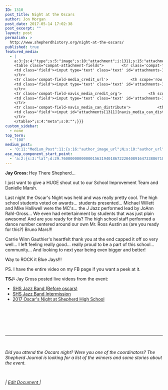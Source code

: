 ```yaml
---
ID: 1310
post_title: Night at the Oscars
author: Jon Morgan
post_date: 2017-05-14 17:02:38
post_excerpt: ""
layout: post
permalink: >
  http://www.shepherdhistory.org/night-at-the-oscars/
published: true
featured_media:
  - |
    a:3:{s:4:"type";s:5:"image";s:10:"attachment";i:1311;s:15:"attachment_data";a:33:{s:2:"id";i:1311;s:5:"title";s:5:"image";s:8:"filename";s:11:"image-1.png";s:3:"url";s:69:"http://www.shepherdhistory.org/wp-content/uploads/2017/05/image-1.png";s:4:"link";s:50:"http://www.shepherdhistory.org/?attachment_id=1311";s:3:"alt";s:0:"";s:6:"author";s:1:"1";s:11:"description";s:0:"";s:7:"caption";s:0:"";s:4:"name";s:8:"image-25";s:6:"status";s:7:"inherit";s:10:"uploadedTo";i:1310;s:4:"date";i:1494771194000;s:8:"modified";i:1494771206000;s:9:"menuOrder";i:0;s:4:"mime";s:9:"image/png";s:4:"type";s:5:"image";s:7:"subtype";s:3:"png";s:4:"icon";s:67:"http://www.shepherdhistory.org/wp-includes/images/media/default.png";s:13:"dateFormatted";s:12:"May 14, 2017";s:6:"nonces";a:3:{s:6:"update";s:10:"9c5511f67c";s:6:"delete";s:10:"90f7ca9678";s:4:"edit";s:10:"c49452018e";}s:8:"editLink";s:70:"http://www.shepherdhistory.org/wp-admin/post.php?post=1311&action=edit";s:4:"meta";b:0;s:10:"authorName";s:10:"Jon Morgan";s:14:"uploadedToLink";s:70:"http://www.shepherdhistory.org/wp-admin/post.php?post=1310&action=edit";s:15:"uploadedToTitle";s:19:"Night at the Oscars";s:15:"filesizeInBytes";i:54293;s:21:"filesizeHumanReadable";s:5:"53 KB";s:6:"height";i:133;s:5:"width";i:271;s:11:"orientation";s:9:"landscape";s:5:"sizes";a:2:{s:9:"thumbnail";a:4:{s:6:"height";i:133;s:5:"width";i:140;s:3:"url";s:77:"http://www.shepherdhistory.org/wp-content/uploads/2017/05/image-1-140x133.png";s:11:"orientation";s:9:"landscape";}s:4:"full";a:4:{s:3:"url";s:69:"http://www.shepherdhistory.org/wp-content/uploads/2017/05/image-1.png";s:6:"height";i:133;s:5:"width";i:271;s:11:"orientation";s:9:"landscape";}}s:6:"compat";a:2:{s:4:"item";s:1723:"<input type="hidden" name="attachments[1311][menu_order]" value="0" /><p class="media-types media-types-required-info">Required fields are marked <span class="required">*</span></p>
    <table class="compat-attachment-fields">		<tr class='compat-field-media_credit'>			<th scope='row' class='label'><label for='attachments-1311-media_credit'><span class='alignleft'>Credit</span><br class='clear' /></label></th>
    <td class='field'><input type='text' class='text' id='attachments-1311-media_credit' name='attachments[1311][media_credit]' value=''  /></td>
    </tr>
    <tr class='compat-field-media_credit_url'>			<th scope='row' class='label'><label for='attachments-1311-media_credit_url'><span class='alignleft'>Credit URL</span><br class='clear' /></label></th>
    <td class='field'><input type='text' class='text' id='attachments-1311-media_credit_url' name='attachments[1311][media_credit_url]' value=''  /></td>
    </tr>
    <tr class='compat-field-navis_media_credit_org'>			<th scope='row' class='label'><label for='attachments-1311-navis_media_credit_org'><span class='alignleft'>Organization</span><br class='clear' /></label></th>
    <td class='field'><input type='text' class='text' id='attachments-1311-navis_media_credit_org' name='attachments[1311][navis_media_credit_org]' value=''  /></td>
    </tr>
    <tr class='compat-field-navis_media_can_distribute'>			<th scope='row' class='label'><label for='attachments-1311-navis_media_can_distribute'><span class='alignleft'>Can<br />distribute?</span><br class='clear' /></label></th>
    <td class='field'><input id="attachments[1311][navis_media_can_distribute]" name="attachments[1311][navis_media_can_distribute]" type="checkbox" value="1"  /></td>
    </tr>
    </table>";s:4:"meta";s:0:"";}}}
custom_sidebar:
  - none
top_term:
  - "108"
medium_post:
  - 'O:11:"Medium_Post":11:{s:16:"author_image_url";N;s:10:"author_url";N;s:11:"byline_name";N;s:12:"byline_email";N;s:10:"cross_link";s:2:"no";s:2:"id";N;s:21:"follower_notification";s:3:"yes";s:7:"license";s:19:"all-rights-reserved";s:14:"publication_id";s:12:"881fb60cdbf3";s:6:"status";s:4:"none";s:3:"url";N;}'
ase_map_component_start_point:
  - 'a:2:{s:3:"lat";d:29.760000000000001563194018672220408916473388671875;s:3:"lng";d:-95.3799999999999954525264911353588104248046875;}'
---
```

<b>Jay Gross: </b>Hey There Shepherd...

I just want to give a HUGE shout out to our School Improvement Team and Danielle Marsh.

Last night the Oscar's Night was held and was really pretty cool. The high school students voted on awards... students presented... Michael Willett and Mike Halliwell were the MC's... the J Jazz performed lead by JoAnn Rahl-Gross...
We even had entertainment by students that was just plain awesome!
And are you ready for this? The high school staff performed a dance number centered around our own Mr. Ross Austin as (are you ready for this?) Bruno Mars!!!

Carrie Winn Gauthier's heartfelt thank you at the end capped it off so very well...
I left feeling really good... really proud to be a part of this school... community...
And looking to next year being even bigger and better!

Way to ROCK it Blue Jays!!!

PS. I have the entire video on my FB page if you want a peek at it.

<b>TSJ:</b> Jay Gross posted live videos from the event:
<ul>
 	<li><a href="https://www.facebook.com/jgross811/videos/10154952395093445/">SHS Jazz Band (Before oscars)</a></li>
 	<li><a href="https://www.facebook.com/jgross811/videos/10154952583963445/">SHS Jazz Band Intermission</a></li>
 	<li><a href="https://www.facebook.com/jgross811/videos/10154952454568445/">2017 Oscar's Night at Shepherd High School</a></li>
</ul>
&nbsp;

&nbsp;

&nbsp;

<hr />

&nbsp;

<i>Did you attend the Oscars night? Were you one of the coordinators? The Shepherd Journal is looking for a list of the winners and some stories about the event.</i>

&nbsp;

<i>| <a href="https://docs.google.com/document/d/1CTZM5moTl7aiZx_NzrWUfzi92mnYEztBHKKRMzv0_dg/edit?usp=sharing">Edit Document </a>| </i>